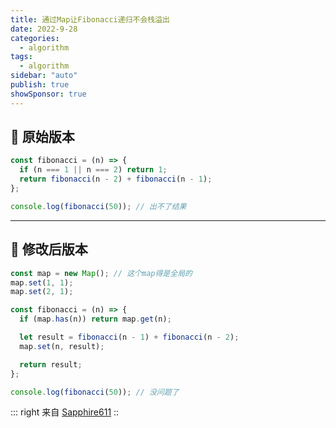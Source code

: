 ```yaml
---
title: 通过Map让Fibonacci递归不会栈溢出
date: 2022-9-28
categories:
  - algorithm
tags:
  - algorithm
sidebar: "auto"
publish: true
showSponsor: true
---
```

## 👋 原始版本

``` js
const fibonacci = (n) => {
  if (n === 1 || n === 2) return 1;
  return fibonacci(n - 2) + fibonacci(n - 1);
};

console.log(fibonacci(50)); // 出不了结果
```
---

## 👋 修改后版本

``` js
const map = new Map(); // 这个map得是全局的
map.set(1, 1);
map.set(2, 1);

const fibonacci = (n) => {
  if (map.has(n)) return map.get(n);

  let result = fibonacci(n - 1) + fibonacci(n - 2);
  map.set(n, result);

  return result;
};

console.log(fibonacci(50)); // 没问题了
```

::: right
来自 [Sapphire611](http://sapphire611.github.io)
::

